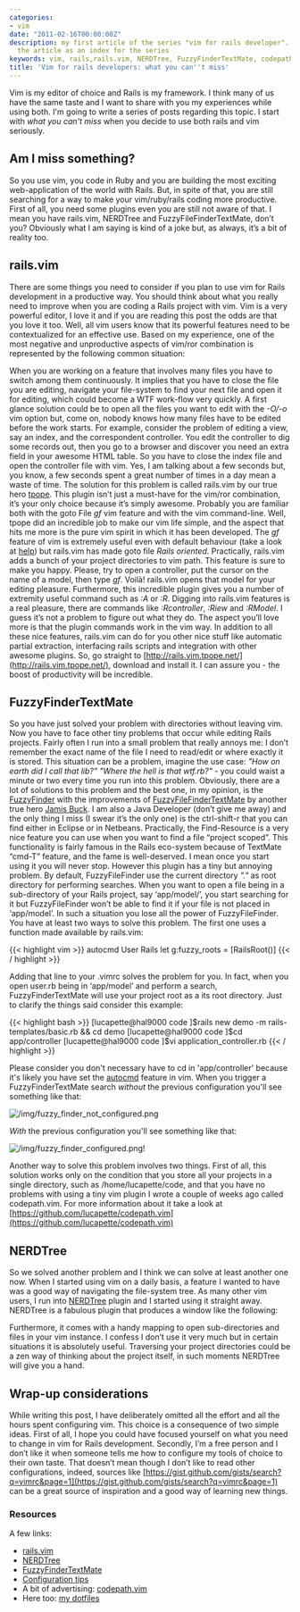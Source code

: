 ```yaml
---
categories:
- vim
date: "2011-02-16T00:00:00Z"
description: my first article of the series "vim for rails developer". I will use
  the article as an index for the series
keywords: vim, rails,rails.vim, NERDTree, FuzzyFinderTextMate, codepath
title: 'Vim for rails developers: what you can''t miss'
---
```


Vim is my editor of choice and Rails is my framework. I think many of us have
the same taste and I want to share with you my experiences while using both.
I'm going to write a series of posts regarding this topic. I start with _what
you can't miss_ when you decide to use both rails and vim seriously.

## Am I miss something?

So you use vim, you code in Ruby and you are building the most exciting
web-application of the world with Rails. But, in spite of that, you are still
searching for a way to make your vim/ruby/rails coding more productive. First
of all, you need some plugins even you are still not aware of that. I mean you
have rails.vim, NERDTree and FuzzyFileFinderTextMate, don’t you? Obviously
what I am saying is kind of a joke but, as always, it’s a bit of reality too.

## rails.vim

There are some things you need to consider if you plan to use vim for Rails
development in a productive way. You should think about what you really need
to improve when you are coding a Rails project with vim. Vim is a very
powerful editor, I love it and if you are reading this post the odds are that
you love it too. Well, all vim users know that its powerful features need to
be contextualized for an effective use. Based on my experience, one of the
most negative and unproductive aspects of vim/ror combination is represented
by the following common situation:

When you are working on a feature that involves many files you have to switch
among them continuously. It implies that you have to close the file you are
editing, navigate your file-system to find your next file and open it for
editing, which could become a WTF work-flow very quickly. A first glance
solution could be to open all the files you want to edit with the _-O/-o_ vim
option but, come on, nobody knows how many files have to be edited before the
work starts.  For example, consider the problem of editing a view, say an
index, and the correspondent controller. You edit the controller to dig some
records out, then you go to a browser and discover you need an extra field in
your awesome HTML table. So you have to close the index file and open the
controller file with vim. Yes, I am talking about a few seconds but, you know,
a few seconds spent a great number of times in a day mean a waste of time. The
solution for this problem is called rails.vim by our true hero
[tpope](http://tpo.pe/). This plugin isn’t just a must-have for the vim/ror
combination, it’s your only choice because it’s simply awesome. Probably you
are familiar both with the goto File _gf_ vim feature and with the vim
command-line. Well, tpope did an incredible job to make our vim life simple,
and the aspect that hits me more is the pure vim spirit in which it has been
developed. The _gf_ feature of vim is extremely useful even with default
behaviour (take a look at
[help](http://vimdoc.sourceforge.net/htmldoc/editing.html#gf)) but rails.vim
has made goto file _Rails oriented_. Practically, rails.vim adds a bunch of
your project directories to vim path. This feature is sure to make you happy.
Please, try to open a controller, put the cursor on the name of a model, then
type _gf_. Voilà! rails.vim opens that model for your editing pleasure.
Furthermore, this incredible plugin gives you a number of extremity useful
command such as _:A_ or _:R_. Digging into rails.vim features is a real
pleasure, there are commands like _:Rcontroller_, _:Riew_ and _:RModel_. I
guess it’s not a problem to figure out what they do. The aspect you’ll love
more is that the plugin commands work in the vim way. In addition to all these
nice features, rails.vim can do for you other nice stuff like automatic
partial extraction, interfacing rails scripts and integration with other
awesome plugins. So, go straight to
[http://rails.vim.tpope.net/](http://rails.vim.tpope.net/), download and
install it. I can assure you - the boost of productivity will be incredible.

## FuzzyFinderTextMate

So you have just solved your problem with directories without leaving vim. Now
you have to face other tiny problems that occur while editing Rails projects.
Fairly often I run into a small problem that really annoys me: I don’t
remember the exact name of the file I need to read/edit or where exactly it is
stored. This situation can be a problem, imagine the use case: _"How on earth
did I call that lib?" "Where the hell is that *wtf.rb*?"_ - you could waist a
minute or two every time you run into this problem. Obviously, there are a lot
of solutions to this problem and the best one, in my opinion, is the
[FuzzyFinder](http://www.vim.org/scripts/script.php?script_id=1984) with the
improvements of
[FuzzyFileFinderTextMate](http://weblog.jamisbuck.org/2009/1/28/the-future-of-fuzzyfinder-textmate)
by another true hero [Jamis Buck](http://weblog.jamisbuck.org/). I am also a
Java Developer (don’t give me away) and the only thing I miss (I swear it’s
the only one)  is the ctrl-shift-r that you can find either in Eclipse or in
Netbeans. Practically, the Find-Resource is a very nice feature you can use
when you want to find a file “project scoped”. This functionality is fairly
famous in the Rails eco-system because of TextMate “cmd-T” feature, and the
fame is well-deserved. I mean once you start using it you will never stop.
However this plugin has a tiny but annoying problem. By default,
FuzzyFileFinder use the current directory _*"."*_ as root directory for
performing searches. When you want to open a file being in a sub-directory of
your Rails project, say ‘app/model/’, you start searching for it but
FuzzyFileFinder won’t be able to find it if your file is not placed in
‘app/model’. In such a situation you lose all the power of FuzzyFileFinder.
You have at least two ways to solve this problem. The first one uses a
function made available by rails.vim:

{{< highlight vim >}}
autocmd User Rails let  g:fuzzy_roots = [RailsRoot()]
{{< / highlight >}}

Adding that line to your .vimrc solves the problem for you. In fact, when you
open user.rb being in ‘app/model’ and perform a search, FuzzyFinderTextMate
will use your project root as a its root directory. Just to clarify the things
said consider this example:

{{< highlight bash >}}
[lucapette@hal9000 code ]$rails new demo -m rails-templates/basic.rb && cd demo
[lucapette@hal9000 code ]$cd app/controller
[lucapette@hal9000 code ]$vi application_controller.rb
{{< / highlight >}}

Please consider you don't necessary have to cd in 'app/controller' because
it's likely you have set the
[autocmd](http://vimdoc.sourceforge.net/htmldoc/autocmd.html) feature in vim.
When you trigger a FuzzyFinderTextMate search _*without*_ the previous
configuration you'll see something like that:

![/img/fuzzy_finder_not_configured.png](/img/fuzzy_finder_not_configured.png)

_*With*_ the previous configuration you'll see something like that:


![/img/fuzzy_finder_configured.png!](/img/fuzzy_finder_configured.png)

Another way to solve this problem involves two things. First of all, this
solution works only on the condition that you store all your projects in a
single directory, such as /home/lucapette/code, and that you have no problems
with using a tiny vim plugin I wrote a couple of weeks ago called
codepath.vim. For more information about it take a look at
[https://github.com/lucapette/codepath.vim](https://github.com/lucapette/codepath.vim)

## NERDTree

So we solved another problem and I think we can solve at least another one
now. When I started using vim on a daily basis, a feature I wanted to have was
a good way of navigating the file-system tree. As many other vim users, I run
into [NERDTree](https://github.com/scrooloose/nerdtree) plugin and I started
using it straight away. NERDTree is a fabulous plugin that produces a window
like the following:

Furthermore, it comes with a handy mapping to open sub-directories and files
in your vim instance. I confess I don’t use it very much but in certain
situations it is absolutely useful. Traversing your project directories could
be a zen way of thinking about the project itself, in such moments NERDTree
will give you a hand.

## Wrap-up considerations

While writing this post, I have deliberately omitted all the effort and all
the hours spent configuring vim. This choice is a consequence of two simple
ideas. First of all, I hope you could have focused yourself on what you need
to change in vim for Rails development. Secondly, I’m a free person and I
don’t like it when someone tells me how to configure my tools of choice to
their own taste. That doesn’t mean though I don’t like to read other
configurations, indeed, sources like
[https://gist.github.com/gists/search?q=vimrc&page=1](https://gist.github.com/gists/search?q=vimrc&page=1)
can be a great source of inspiration and a good way of learning new things.

### Resources

A few links:

- [rails.vim](http://rails.vim.tpope.net/)
- [NERDTree](https://github.com/scrooloose/nerdtree)
- [FuzzyFinderTextMate](http://weblog.jamisbuck.org/2009/1/28/the-future-of-fuzzyfinder-textmate)
- [Configuration tips](http://codeulate.com/2010/02/installing-fuzzyfinder_textmate-textmates-cmdt-in-vim/)
- A bit of advertising: [codepath.vim](http://www.vim.org/scripts/script.php?script_id=3435)
- Here too: [my dotfiles](https://github.com/lucapette/dotfiles)
